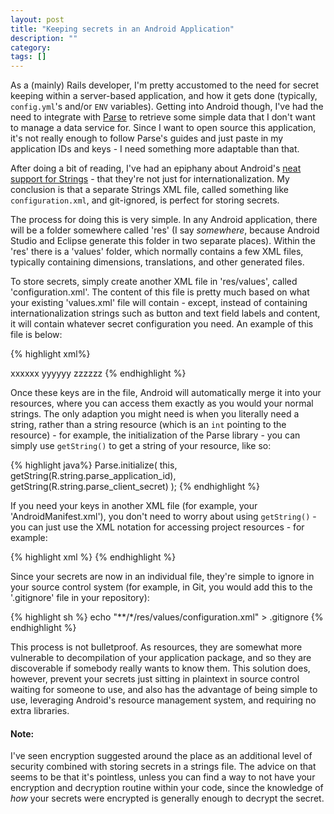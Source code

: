 ```yaml
---
layout: post
title: "Keeping secrets in an Android Application"
description: ""
category: 
tags: []
---
```


As a (mainly) Rails developer, I'm pretty accustomed to the need for secret keeping within a server-based application, and how it gets done (typically, `config.yml`'s and/or `ENV` variables). Getting into Android though, I've had the need to integrate with [Parse](https://parse.com) to retrieve some simple data that I don't want to manage a data service for. Since I want to open source this application, it's not really enough to follow Parse's guides and just paste in my application IDs and keys - I need something more adaptable than that.

After doing a bit of reading, I've had an epiphany about Android's [neat support for Strings](http://developer.android.com/guide/topics/resources/string-resource.html) - that they're not just for internationalization. My conclusion is that a separate Strings XML file, called something like `configuration.xml`, and git-ignored, is perfect for storing secrets.

The process for doing this is very simple. In any Android application, there will be a folder somewhere called 'res' (I say _somewhere_, because Android Studio and Eclipse generate this folder in two separate places). Within the 'res' there is a 'values' folder, which normally contains a few XML files, typically containing dimensions, translations, and other generated files. 

To store secrets, simply create another XML file in 'res/values', called 'configuration.xml'. The content of this file is pretty much based on what your existing 'values.xml' file will contain - except, instead of containing internationalization strings such as button and text field labels and content, it will contain whatever secret configuration you need. An example of this file is below:

{% highlight xml%}
<?xml version="1.0" encoding="utf-8"?>
<resources>
    <string name="parse_application_id">xxxxxx</string>
    <string name="parse_client_secret">yyyyyy</string>
    <string name="google_maps_api_key">zzzzzz</string>
</resources>
{% endhighlight %}

Once these keys are in the file, Android will automatically merge it into your resources, where you can access them exactly as you would your normal strings. The only adaption you might need is when you literally need a string, rather than a string resource (which is an `int` pointing to the resource) - for example, the initialization of the Parse library - you can simply use `getString()` to get a string of your resource, like so:

{% highlight java%}
Parse.initialize(
    this, 
    getString(R.string.parse_application_id),
    getString(R.string.parse_client_secret)
);
{% endhighlight %}

If you need your keys in another XML file (for example, your 'AndroidManifest.xml'), you don't need to worry about using `getString()` - you can just use the XML notation for accessing project resources - for example:

{% highlight xml %}
<meta-data
    android:name="com.google.android.maps.v2.API_KEY"
    android:value="@string/google_maps_api_key"/>
{% endhighlight %}

Since your secrets are now in an individual file, they're simple to ignore in your source control system (for example, in Git, you would add this to the '.gitignore' file in your repository): 

{% highlight sh %}
echo "**/*/res/values/configuration.xml" > .gitignore
{% endhighlight %}

This process is not bulletproof. As resources, they are somewhat more vulnerable to decompilation of your application package, and so they are discoverable if somebody really wants to know them. This solution does, however, prevent your secrets just sitting in plaintext in source control waiting for someone to use, and also has the advantage of being simple to use, leveraging Android's resource management system, and requiring no extra libraries.

#### Note:

I've seen encryption suggested around the place as an additional level of security combined with storing secrets in a strings file. The advice on that seems to be that it's pointless, unless you can find a way to not have your encryption and decryption routine within your code, since the knowledge of _how_ your secrets were encrypted is generally enough to decrypt the secret.